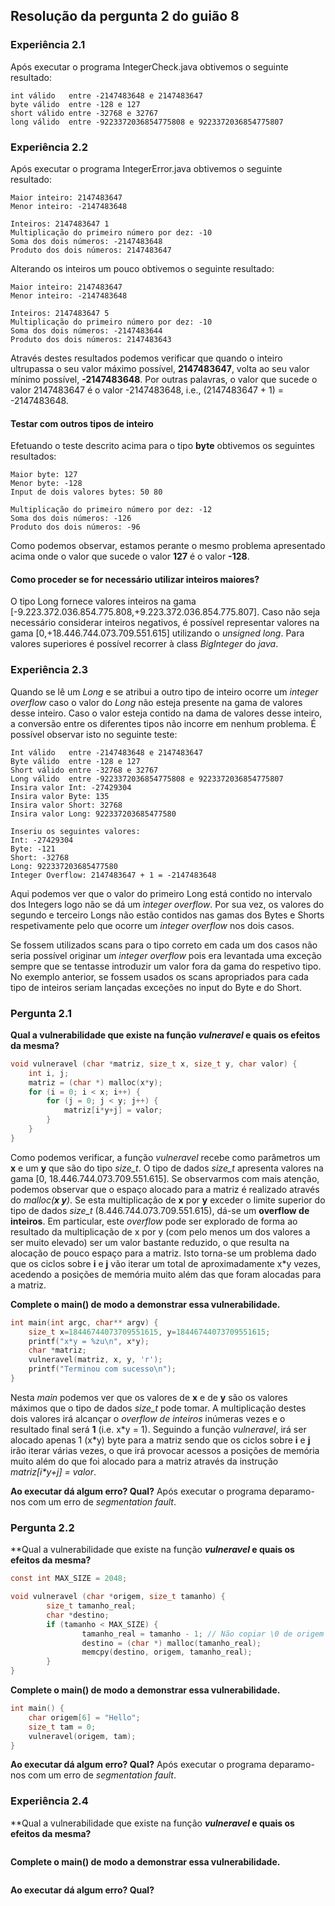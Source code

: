 ## Resolução da pergunta 2 do guião 8

### Experiência 2.1
Após executar o programa IntegerCheck.java obtivemos o seguinte resultado:
```console
int válido   entre -2147483648 e 2147483647
byte válido  entre -128 e 127
short válido entre -32768 e 32767
long válido  entre -9223372036854775808 e 9223372036854775807
```

### Experiência 2.2
Após executar o programa IntegerError.java obtivemos o seguinte resultado:
```console
Maior inteiro: 2147483647
Menor inteiro: -2147483648

Inteiros: 2147483647 1
Multiplicação do primeiro número por dez: -10
Soma dos dois números: -2147483648
Produto dos dois números: 2147483647
```
Alterando os inteiros um pouco obtivemos o seguinte resultado:
```console
Maior inteiro: 2147483647
Menor inteiro: -2147483648

Inteiros: 2147483647 5
Multiplicação do primeiro número por dez: -10
Soma dos dois números: -2147483644
Produto dos dois números: 2147483643
```

Através destes resultados podemos verificar que quando o inteiro ultrupassa o seu valor máximo possível, **2147483647**, volta ao seu valor mínimo possível, **-2147483648**. Por outras palavras, o valor que sucede o valor 2147483647 é o valor -2147483648, i.e., (2147483647 + 1) = -2147483648.

#### Testar com outros tipos de inteiro
Efetuando o teste descrito acima para o tipo **byte** obtivemos os seguintes resultados:
```console
Maior byte: 127
Menor byte: -128
Input de dois valores bytes: 50 80

Multiplicação do primeiro número por dez: -12
Soma dos dois números: -126
Produto dos dois números: -96
```
Como podemos observar, estamos perante o mesmo problema apresentado acima onde o valor que sucede o valor **127** é o valor **-128**.

#### Como proceder se for necessário utilizar inteiros maiores?
O tipo Long fornece valores inteiros na gama [-9.223.372.036.854.775.808,+9.223.372.036.854.775.807]. Caso não seja necessário considerar inteiros negativos, é possível representar valores na gama [0,+18.446.744.073.709.551.615] utilizando o *unsigned long*. Para valores superiores é possível recorrer à class *BigInteger* do *java*.


### Experiência 2.3
Quando se lê um *Long* e se atribui a outro tipo de inteiro ocorre um *integer overflow* caso o valor do *Long* não esteja presente na gama de valores desse inteiro. Caso o valor esteja contido na dama de valores desse inteiro, a conversão entre os diferentes tipos não incorre em nenhum problema. É possível observar isto no seguinte teste:
```console
Int válido   entre -2147483648 e 2147483647
Byte válido  entre -128 e 127
Short válido entre -32768 e 32767
Long válido  entre -9223372036854775808 e 9223372036854775807
Insira valor Int: -27429304
Insira valor Byte: 135
Insira valor Short: 32768
Insira valor Long: 922337203685477580

Inseriu os seguintes valores: 
Int: -27429304
Byte: -121
Short: -32768
Long: 922337203685477580
Integer Overflow: 2147483647 + 1 = -2147483648
```
Aqui podemos ver que o valor do primeiro Long está contido no intervalo dos Integers logo não se dá um *ìnteger overflow*. Por sua vez, os valores do segundo e terceiro Longs não estão contidos nas gamas dos Bytes e Shorts respetivamente pelo que ocorre um *integer overflow* nos dois casos.

Se fossem utilizados scans para o tipo correto em cada um dos casos não seria possível originar um *integer overflow* pois era levantada uma exceção sempre que se tentasse introduzir um valor fora da gama do respetivo tipo. No exemplo anterior, se fossem usados os scans apropriados para cada tipo de inteiros seriam lançadas exceções no input do Byte e do Short.

### Pergunta 2.1

**Qual a vulnerabilidade que existe na função *vulneravel* e quais os efeitos da mesma?**
```c
void vulneravel (char *matriz, size_t x, size_t y, char valor) {
    int i, j;
    matriz = (char *) malloc(x*y);
    for (i = 0; i < x; i++) {
        for (j = 0; j < y; j++) {
            matriz[i*y+j] = valor;
        }
    }
}
```
Como podemos verificar, a função *vulneravel* recebe como parâmetros um **x** e um **y** que são do tipo *size_t*. O tipo de dados *size_t* apresenta valores na gama [0, 18.446.744.073.709.551.615]. Se observarmos com mais atenção, podemos observar que o espaço alocado para a matriz é realizado através do *malloc(**x y**)*. Se esta multiplicação de **x** por **y** exceder o limite superior do tipo de dados *size_t* (8.446.744.073.709.551.615), dá-se um **overflow de inteiros**. Em particular, este *overflow* pode ser explorado de forma ao resultado da multiplicação de x por y (com pelo menos um dos valores a ser muito elevado) ser um valor bastante reduzido, o que resulta na alocação de pouco espaço para a matriz. Isto torna-se um problema dado que os ciclos sobre **i** e **j** vão iterar um total de aproximadamente x\*y vezes, acedendo a posições de memória muito além das que foram alocadas para a matriz.

**Complete o main() de modo a demonstrar essa vulnerabilidade.**
```c
int main(int argc, char** argv) {
    size_t x=18446744073709551615, y=18446744073709551615;	
    printf("x*y = %zu\n", x*y); 
    char *matriz;
    vulneravel(matriz, x, y, 'r');
    printf("Terminou com sucesso\n");
}
```
Nesta *main* podemos ver que os valores de **x** e de **y** são os valores máximos que o tipo de dados *size_t* pode tomar. A multiplicação destes dois valores irá alcançar o *overflow de inteiros* inúmeras vezes e o resultado final será **1** (i.e. x\*y = 1). Seguindo a função *vulneravel*, irá ser alocado apenas 1 (x\*y) byte para a matriz sendo que os ciclos sobre **i** e **j** irão iterar várias vezes, o que irá provocar acessos a posições de memória muito além do que foi alocado para a matriz através da instrução *matriz[i\*y+j] = valor*.

**Ao executar dá algum erro? Qual?**
Após executar o programa deparamo-nos com um erro de *segmentation fault*.


### Pergunta 2.2
**Qual a vulnerabilidade que existe na função ***vulneravel* e quais os efeitos da mesma?**
```c
const int MAX_SIZE = 2048;

void vulneravel (char *origem, size_t tamanho) {
        size_t tamanho_real;
        char *destino;
        if (tamanho < MAX_SIZE) {
                tamanho_real = tamanho - 1; // Não copiar \0 de origem para destino
                destino = (char *) malloc(tamanho_real);
                memcpy(destino, origem, tamanho_real);
        }
}
```


**Complete o main() de modo a demonstrar essa vulnerabilidade.**
```c
int main() {
	char origem[6] = "Hello";
	size_t tam = 0;
	vulneravel(origem, tam);
}
```

**Ao executar dá algum erro? Qual?**
Após executar o programa deparamo-nos com um erro de *segmentation fault*.


### Experiência 2.4
**Qual a vulnerabilidade que existe na função ***vulneravel* e quais os efeitos da mesma?**
```c

```


**Complete o main() de modo a demonstrar essa vulnerabilidade.**
```c

```

**Ao executar dá algum erro? Qual?**
